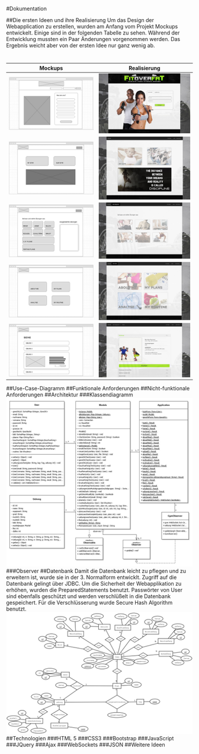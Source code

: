#Dokumentation





##Die ersten Ideen und ihre Realisierung
Um das Design der Webapplication zu erstellen, wurden am Anfang vom Projekt Mockups entwickelt. Einige sind in der folgenden Tabelle zu sehen. 
Während der Entwicklung mussten ein Paar Änderungen vorgenommen werden. Das Ergebnis weicht aber von der ersten Idee nur ganz wenig ab. 
#
Mockups | Realisierung
------------ | -------------
![GitHub login](mockups/logIn.jpg) | ![GitHub loginUmsetzung](mockups/loginUmsetzung.jpg)
![GitHub home](mockups/home.jpg) | ![GitHub homeUmsetzung](mockups/homeUmsetzung.jpg)
![GitHub ourgym](mockups/ourgym.jpg) | ![GitHub ourgymUmsetzung](mockups/ourgymUmsetzung.jpg)
![GitHub mygym](mockups/mygym.jpg) | ![GitHub mygymUmsetzung](mockups/mygymUmsetzung.jpg)
![GitHub uebungen](mockups/uebungen.jpg) | ![GitHub uebungenUmsetzung](mockups/uebungenUmsetzung.jpg)
##Use-Case-Diagramm
##Funktionale Anforderungen
##Nicht-funktionale Anforderungen
##Architektur
###Klassendiagramm
![GitHub Klassendiagramm](Klassendiagramm.jpg)
###Observer
##Datenbank
Damit die Datenbank leicht zu pflegen und zu erweitern ist, wurde sie in der 3. Normalform entwicklt. 
Zugriff auf die Datenbank gelingt über JDBC. Um die Sicherheit der Webapplikation zu erhöhen, wurden die PreparedStatements benutzt.
Passwörter von User sind ebenfalls geschützt und werden verschlüßelt in die Datenbank gespeichert. Für die Verschlüsserung wurde Secure Hash Algorithm benutzt.
![GitHub atGymDB](atGymDB.jpg)
##Technologien
###HTML 5
###CSS3
###Bootstrap
###JavaScript
###JQuery
###Ajax
###WebSockets
###JSON
##Weitere Ideen